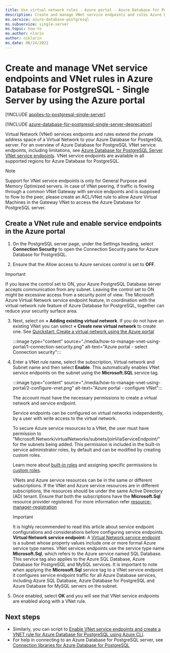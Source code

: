 ```yaml
---
title: Use virtual network rules - Azure portal - Azure Database for PostgreSQL - Single Server
description: Create and manage VNet service endpoints and rules Azure Database for PostgreSQL - Single Server using the Azure portal
ms.service: azure-database-postgresql
ms.subservice: single-server
ms.topic: how-to
ms.author: nlarin
author: niklarin
ms.date: 06/24/2022
---
```


# Create and manage VNet service endpoints and VNet rules in Azure Database for PostgreSQL - Single Server by using the Azure portal

[!INCLUDE [applies-to-postgresql-single-server](../includes/applies-to-postgresql-single-server.md)]

[!INCLUDE [azure-database-for-postgresql-single-server-deprecation](../includes/azure-database-for-postgresql-single-server-deprecation.md)]

Virtual Network (VNet) services endpoints and rules extend the private address space of a Virtual Network to your Azure Database for PostgreSQL server. For an overview of Azure Database for PostgreSQL VNet service endpoints, including limitations, see [Azure Database for PostgreSQL Server VNet service endpoints](concepts-data-access-and-security-vnet.md). VNet service endpoints are available in all supported regions for Azure Database for PostgreSQL.

> [!NOTE]
> Support for VNet service endpoints is only for General Purpose and Memory Optimized servers.
> In case of VNet peering, if traffic is flowing through a common VNet Gateway with service endpoints and is supposed to flow to the peer, please create an ACL/VNet rule to allow Azure Virtual Machines in the Gateway VNet to access the Azure Database for PostgreSQL server.

## Create a VNet rule and enable service endpoints in the Azure portal

1. On the PostgreSQL server page, under the Settings heading, select **Connection Security** to open the Connection Security pane for Azure Database for PostgreSQL.

2. Ensure that the Allow access to Azure services control is set to **OFF**.

> [!Important]
> If you leave the control set to ON, your Azure PostgreSQL Database server accepts communication from any subnet. Leaving the control set to ON might be excessive access from a security point of view. The Microsoft Azure Virtual Network service endpoint feature, in coordination with the virtual network rule feature of Azure Database for PostgreSQL, together can reduce your security surface area.

3. Next, select on **+ Adding existing virtual network**. If you do not have an existing VNet you can select **+ Create new virtual network** to create one. See [Quickstart: Create a virtual network using the Azure portal](/azure/virtual-network/quick-create-portal)

   :::image type="content" source="./media/how-to-manage-vnet-using-portal/1-connection-security.png" alt-text="Azure portal - select Connection security":::

4. Enter a VNet rule name, select the subscription, Virtual network and Subnet name and then select **Enable**. This automatically enables VNet service endpoints on the subnet using the **Microsoft.SQL** service tag.

   :::image type="content" source="./media/how-to-manage-vnet-using-portal/2-configure-vnet.png" alt-text="Azure portal - configure VNet":::

    The account must have the necessary permissions to create a virtual network and service endpoint.

    Service endpoints can be configured on virtual networks independently, by a user with write access to the virtual network.

    To secure Azure service resources to a VNet, the user must have permission to "Microsoft.Network/virtualNetworks/subnets/joinViaServiceEndpoint/" for the subnets being added. This permission is included in the built-in service administrator roles, by default and can be modified by creating custom roles.

    Learn more about [built-in roles](/azure/role-based-access-control/built-in-roles) and assigning specific permissions to [custom roles](/azure/role-based-access-control/custom-roles).

    VNets and Azure service resources can be in the same or different subscriptions. If the VNet and Azure service resources are in different subscriptions, the resources should be under the same Active Directory (AD) tenant. Ensure that both the subscriptions have the **Microsoft.Sql** resource provider registered. For more information refer [resource-manager-registration][resource-manager-portal]

   > [!IMPORTANT]
   > It is highly recommended to read this article about service endpoint configurations and considerations before configuring service endpoints. **Virtual Network service endpoint:** A [Virtual Network service endpoint](/azure/virtual-network/virtual-network-service-endpoints-overview) is a subnet whose property values include one or more formal Azure service type names. VNet services endpoints use the service type name **Microsoft.Sql**, which refers to the Azure service named SQL Database. This service tag also applies to the Azure SQL Database, Azure Database for PostgreSQL and MySQL services. It is important to note when applying the **Microsoft.Sql** service tag to a VNet service endpoint it configures service endpoint traffic for all Azure Database services, including Azure SQL Database, Azure Database for PostgreSQL and Azure Database for MySQL servers on the subnet. 
   >

5. Once enabled, select **OK** and you will see that VNet service endpoints are enabled along with a VNet rule.

## Next steps

- Similarly, you can script to [Enable VNet service endpoints and create a VNET rule for Azure Database for PostgreSQL using Azure CLI](how-to-manage-vnet-using-cli.md).
- For help in connecting to an Azure Database for PostgreSQL server, see [Connection libraries for Azure Database for PostgreSQL](./concepts-connection-libraries.md)

<!-- Link references, to text, Within this same GitHub repo. --> 
[resource-manager-portal]: /azure/azure-resource-manager/management/resource-providers-and-types
